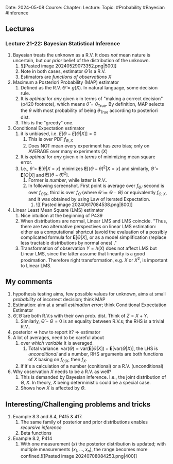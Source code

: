 Date: 2024-05-08
Course:
Chapter: 
Lecture: 
Topic: #Probability #Bayesian #Inference 

## Lectures
### Lecture 21-22: Bayesian Statistical Inference
1. Bayesian treats the unknown as a R.V. It does *not* mean nature is uncertain, but our *prior* belief of the distribution of the unknown.
	1. ![[Pasted image 20240529073352.png|500]]
	2. Note in both cases, estimator $\hat{\Theta}$ is a R.V. 
	3. Estimators are *functions of observations $X$*
2. Maximum a Posteriori Probability (MAP) estimator
	1. Defined as the R.V. $\hat{\Theta}=g(X)$. In natural language, some decision rule. 
	2. It is *optimal* for *any* given $x$ in terms of "making a correct decision" (p420 footnote), which means $\hat{\theta}=\theta_{\text{True}}$. By definition, MAP selects the $\theta$ with most probability of being $\theta_{\text{True}}$ according to posteriori dist. 
	3. This is the "greedy" one.
3. Conditional Expectation estimator
	1. it is unbiased, i.e. $E[\Theta - E[\Theta|X]]=0$
		1. This is over PDF $f_{\Theta, X}$
		2. Does NOT mean every experiment has zero bias; only on AVERAGE over many experiments ($X$)
	2. It is *optimal* for *any* given $x$ in *terms* of minimizing mean square error.
	3. I.e., $\hat{\theta} = \mathbf{E}[\theta|X=x]$ minimizes $\mathbf{E}[(\Theta - \hat{\theta})^2|X=x]$ and similarly, $\hat{\Theta} = \mathbf{E}[\Theta|X]$ and $\mathbf{E}[(\theta - \hat{\theta})^2]$.
		1. Former is *number*, while latter is *R.V.*.
		2. In following screenshot. First point is average over $f_{\tilde{\Theta}}$, second is over $f_{\tilde{\Theta}|X}$, third is over $f_{\tilde{\Theta}}$ (where $\tilde{\Theta}\coloneqq \Theta - \hat{\Theta}$) or equivalently $f_{\Theta, X}$, and it was obtained by using Law of Iterated Expectation. 
			1. ![[ Pasted image 20240617084538.png|800]]
4. Linear Least Mean Square (LMS) estimator
	1. Nice intuition at the beginning of P439
	2. When distributions are normal, Linear LMS and LMS coincide. "Thus, there are two alternative perspectives on linear LMS estimation: either as a computational shortcut (avoid the evaluation of a possibly complicated formula for $\mathbf{E}[\Theta|X]$, or as a model simplification (replace less tractable distributions by normal ones) ."
	3. Transformation of observation $Y=h(X)$ does not affect LMS but Linear LMS, since the latter assume that linearity is a good proximation. Therefore right transformation, e.g. $X$ or $X^2$, is important to Linear LMS.
## My comments
1. hypothesis testing aims, few possible values for unknown, aims at small *probability* of incorrect decision; think MAP
2. Estimation: aim at a small *estimation error*; think Conditional Expectation Estimator
3. $\tilde{\Theta}, \hat{\Theta}$ are both R.V.s with their own prob. dist. Think of $Z = X + Y$.
	1. Similarly, $\hat{\Theta} - \Theta = 0$ is an equality between R.V.s; the RHS is a trivial R.V.. 
4. posterior => how to report it? => estimator
5. A lot of averages, need to be careful about 
	1. over *which variable* it is averaged.
		1. Total variance: $\text{var}(\Theta) = \text{var}(\mathbf{E}[\Theta|X]) + \mathbf{E}[\text{var}(\Theta|X)]$, the LHS is *unconditional* and a number, RHS arguments are both functions of $X$ basing on $f_{\theta|X}$, then $f_X$.
	2. if it's a calculation of a number (conitional) or a R.V. (unconditional)
6. Why observation $X$ needs to be a R.V. as well?
	1. This is demanded by Bayesian inference. I.e., the joint distribution of $\Theta, X$. In theory, $X$ being deterministic could be a special case.
	2. Shows how $X$ is affected by $\Theta$.
## Interesting/Challenging problems and tricks
1. Example 8.3 and 8.4, P415 & 417. 
	1. The same family of posterior and prior distributions enables *recursive inference*
	2. Beta functions
2. Example 8.2, P414
	1. With one measurement ($x$) the posterior distribution is updated; with multiple measurements ($x_1, ..., x_n$), the range becomes more confined.![[Pasted image 20240708084253.png|400]]